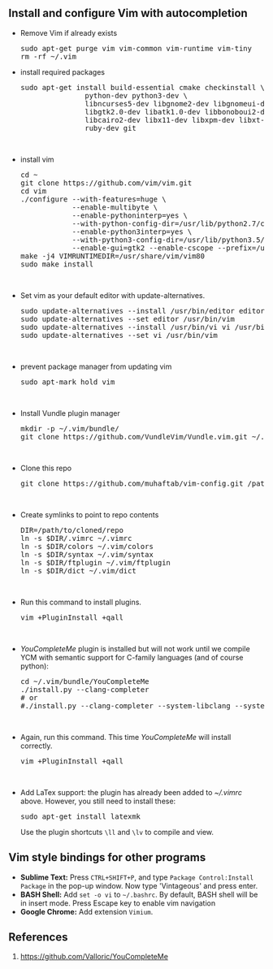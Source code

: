 ## Install and configure Vim with autocompletion
<ul>
 	<li>Remove Vim if already exists
<pre code="" bash="">sudo apt-get purge vim vim-common vim-runtime vim-tiny
rm -rf ~/.vim
</pre>
</li>
 	<li>install required packages
<pre code="" bash="" class="">sudo apt-get install build-essential cmake checkinstall \
               python-dev python3-dev \
               libncurses5-dev libgnome2-dev libgnomeui-dev \
               libgtk2.0-dev libatk1.0-dev libbonoboui2-dev \
               libcairo2-dev libx11-dev libxpm-dev libxt-dev python-dev \
               ruby-dev git
</pre>
</li>


&nbsp;
 	<li>install vim
<pre code="" bash="">cd ~
git clone https://github.com/vim/vim.git
cd vim
./configure --with-features=huge \
            --enable-multibyte \
            --enable-pythoninterp=yes \
            --with-python-config-dir=/usr/lib/python2.7/config-x86_64-linux-gnu \
            --enable-python3interp=yes \
            --with-python3-config-dir=/usr/lib/python3.5/config-x86_64-linux-gnu \
            --enable-gui=gtk2 --enable-cscope --prefix=/usr
make -j4 VIMRUNTIMEDIR=/usr/share/vim/vim80
sudo make install
</pre>
</li>


&nbsp;
 	<li>Set vim as your default editor with update-alternatives.
<pre>sudo update-alternatives --install /usr/bin/editor editor /usr/bin/vim 1
sudo update-alternatives --set editor /usr/bin/vim
sudo update-alternatives --install /usr/bin/vi vi /usr/bin/vim 1
sudo update-alternatives --set vi /usr/bin/vim
</pre>
</li>


&nbsp;
 	<li>prevent package manager from updating vim
<pre code="" bash="" class="">sudo apt-mark hold vim</pre>
</li>


&nbsp;
 	<li>Install Vundle plugin manager
<pre class="lang:default decode:true">mkdir -p ~/.vim/bundle/
git clone https://github.com/VundleVim/Vundle.vim.git ~/.vim/bundle/Vundle.vim</pre>
</li>

&nbsp;
 	<li>Clone this repo
<pre class="lang:default decode:true">
git clone https://github.com/muhaftab/vim-config.git /path/to/cloned/repo</pre>
</li>


&nbsp;
<li>Create symlinks to point to repo contents
<pre class="lang:default decode:true">
DIR=/path/to/cloned/repo
ln -s $DIR/.vimrc ~/.vimrc
ln -s $DIR/colors ~/.vim/colors
ln -s $DIR/syntax ~/.vim/syntax
ln -s $DIR/ftplugin ~/.vim/ftplugin
ln -s $DIR/dict ~/.vim/dict
</pre>
</li>


&nbsp;
 	<li>Run this command to install plugins.
<pre code="" bash="">vim +PluginInstall +qall</pre>
</li>


&nbsp;
 	<li><em>YouCompleteMe</em> plugin is installed but will not work until we compile YCM with semantic support for C-family languages (and of course python):
<pre code="" bash="">cd ~/.vim/bundle/YouCompleteMe
./install.py --clang-completer
# or
#./install.py --clang-completer --system-libclang --system-boost
</pre>
</li>


&nbsp;
 	<li>Again, run this command. This time <em>YouCompleteMe</em> will install correctly.
<pre code="" bash="">vim +PluginInstall +qall</pre>
</li>


&nbsp;
 	<li>Add LaTex support: the plugin has already been added to <em>~/.vimrc</em> above. However, you still need to install these:
<pre>sudo apt-get install latexmk
</pre>
Use the plugin shortcuts <code>\ll</code> and <code>\lv</code> to compile and view.</li>
</ul>

## Vim style bindings for other programs
<ul>
  <li><strong>Sublime Text:</strong> Press <code>CTRL+SHIFT+P</code>, and type <code>Package Control:Install Package</code> in the pop-up window. Now type 'Vintageous' and press enter.</li>
  <li><strong>BASH Shell:</strong> Add <code>set -o vi</code> to <code>~/.bashrc</code>. By default, BASH shell will be in insert mode. Press Escape key to enable vim navigation</li> 
  <li><strong>Google Chrome:</strong> Add extension <code>Vimium</code>.</li> 
</ul>

## References
1. https://github.com/Valloric/YouCompleteMe
